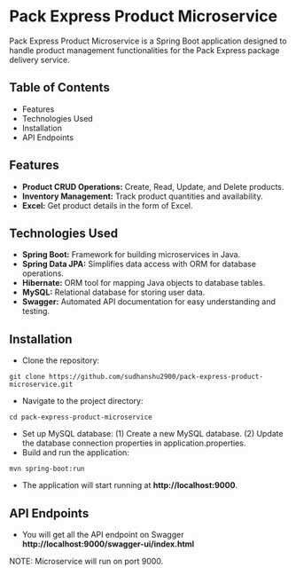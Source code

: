 # Pack Express Product Microservice

Pack Express Product Microservice is a Spring Boot application designed to handle product management functionalities for the Pack Express package delivery service.

## Table of Contents

* Features
* Technologies Used
* Installation
* API Endpoints

## Features

* **Product CRUD Operations:** Create, Read, Update, and Delete products.
* **Inventory Management:** Track product quantities and availability.
* **Excel:** Get product details in the form of Excel.

## Technologies Used

* **Spring Boot:** Framework for building microservices in Java.
* **Spring Data JPA:** Simplifies data access with ORM for database operations.
* **Hibernate:** ORM tool for mapping Java objects to database tables.
* **MySQL:** Relational database for storing user data.
* **Swagger:** Automated API documentation for easy understanding and testing.

## Installation

* Clone the repository:
```
git clone https://github.com/sudhanshu2900/pack-express-product-microservice.git
```
* Navigate to the project directory:
```
cd pack-express-product-microservice
```
* Set up MySQL database:
  (1) Create a new MySQL database.
  (2) Update the database connection properties in application.properties.
* Build and run the application:
```
mvn spring-boot:run
```
* The application will start running at **http://localhost:9000**.

## API Endpoints
* You will get all the API endpoint on Swagger **http://localhost:9000/swagger-ui/index.html**

NOTE: Microservice will run on port 9000.
